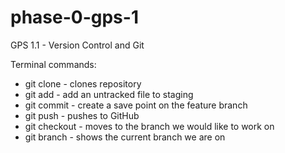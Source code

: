 # phase-0-gps-1
GPS 1.1 - Version Control and Git 

Terminal commands:

 - git clone -  clones repository
 - git add - add an untracked file to staging
 - git commit - create a save point on the feature branch
 - git push - pushes to GitHub
 - git checkout - moves to the branch we would like to work on
 - git branch - shows the current branch we are on
